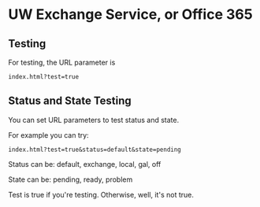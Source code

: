 UW Exchange Service, or Office 365
===================================

Testing
-------

For testing, the URL parameter is 

    index.html?test=true

Status and State Testing
------------------------

You can set URL parameters to test status and state. 

For example you can try:

    index.html?test=true&status=default&state=pending

Status can be: default, exchange, local, gal, off

State can be: pending, ready, problem

Test is true if you're testing. Otherwise, well, it's not true.

